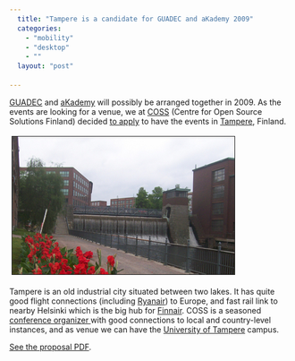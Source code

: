 ```yaml
---
  title: "Tampere is a candidate for GUADEC and aKademy 2009"
  categories: 
    - "mobility"
    - "desktop"
    - ""
  layout: "post"

---
```

<p>
<a href="http://guadec.expectnation.com/public/content/main">GUADEC</a> and <a href="http://akademy.kde.org/">aKademy</a> will possibly be arranged together in 2009. As the events are looking for a venue, we at <a href="http://www.coss.fi/web/coss/home">COSS</a> (Centre for Open Source Solutions Finland) decided <a href="http://www.coss.fi/web/coss/news?p_p_id=86">to apply</a> to have the events in <a href="http://en.wikipedia.org/wiki/Tampere">Tampere</a>, Finland.
</p><p>
<img src="/files/tampere-rapids-mihri.jpg" height="246" width="398" border="1" hspace="4" vspace="4" alt="Tampere industrial area, photo by Mihriban Pehlivan" title="Tampere industrial area, photo by Mihriban Pehlivan" /></p><p>
Tampere is an old industrial city situated between two lakes. It has quite good flight connections (including <a href="http://www.ryanair.com/site/EN/">Ryanair</a>) to Europe, and fast rail link to nearby Helsinki which is the big hub for <a href="http://en.wikipedia.org/wiki/Finnair">Finnair</a>. COSS is a seasoned <a href="http://www.coss.fi/web/openmind">conference organizer </a>with good connections to local and country-level instances, and as venue we can have the <a href="http://www.uta.fi/english/">University of Tampere</a> campus.
</p><p>
<a href="http://www.coss.fi/c/document_library/get_file?folderId=45&amp;name=DLFE-156.pdf">See the proposal PDF</a>.
</p>